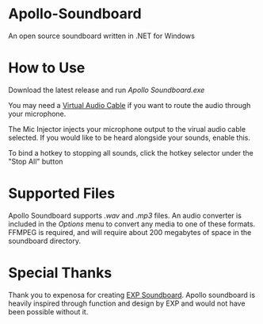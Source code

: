# Apollo-Soundboard
An open source soundboard written in .NET for Windows

# How to Use
Download the latest release and run *Apollo Soundboard.exe*

You may need a [Virtual Audio Cable](https://vb-audio.com/Cable/) if you want to route the audio through your microphone.

The Mic Injector injects your microphone output to the virual audio cable selected. If you would like to be heard alongside your sounds, enable this.

To bind a hotkey to stopping all sounds, click the hotkey selector under the "Stop All" button

# Supported Files

Apollo Soundboard supports *.wav* and *.mp3* files. An audio converter is included in the *Options* menu to convert any media to one of these formats. FFMPEG is required, and will require about 200 megabytes of space in the soundboard directory.

# Special Thanks

Thank you to expenosa for creating [EXP Soundboard](https://sourceforge.net/projects/expsoundboard/). Apollo soundboard is heavily inspired through function and design by EXP and would not have been possible without it. 
